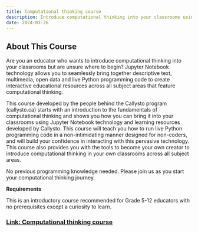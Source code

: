 ```yaml
---
title: Computational thinking course
description: Introduce computational thinking into your classrooms using Jupyter Notebook technology and learning resources developed by Callysto.
date: 2024-03-26
---
```

<h2>About This Course</h2>

<p>Are you an educator who wants to introduce computational thinking into your classrooms but are unsure where to begin? Jupyter Notebook technology allows you to seamlessly bring together descriptive text, multimedia, open data and live Python programming code to create interactive educational resources across all subject areas that feature computational thinking.</p>

<p>This course developed by the people behind the Callysto program (callysto.ca) starts with an introduction to the fundamentals of computational thinking and shows you how you can bring it into your classrooms using Jupyter Notebook technology and learning resources developed by Callysto. This course will teach you how to run live Python programming code in a non-intimidating manner designed for non-coders, and will build your confidence in interacting with this pervasive technology. This course also provides you with the tools to become your own creator to introduce computational thinking in your own classrooms across all subject areas.</p>

<p>No previous programming knowledge needed. Please join us as you start your computational thinking journey.</p>

<b>Requirements</b>
<p>This is an introductory course recommended for Grade 5-12 educators with no prerequisites except a curiosity to learn.</p>

<h3 style="color:#6F4A9E"><a href="https://courses.callysto.ca/courses/course-v1:Callysto+CCT101+2022-2023/about" target="_blank"> Link: Computational thinking course</a></h3>